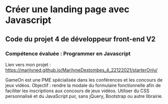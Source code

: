 # Créer une landing page avec Javascript
## Code du projet 4 de développeur front-end V2
### Compétence évaluée : Programmer en Javascript

Lien vers mon projet : https://marilyned.github.io/MarilyneDestombes_4_22122021/starterOnly/

GameOn est une PME spécialisée dans les conférences et les concours de jeux vidéos.
Objectif : rendre la modale du formulaire fonctionnelle afin de faciliter les inscriptions aux concours de jeux vidéos.
Utiliser du CSS personnalisé et du JavaScript pur, sans jQuery, Bootstrap ou autre librairie.
